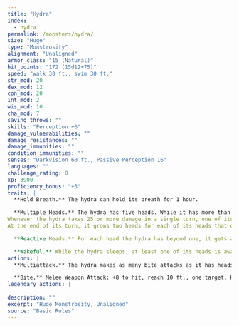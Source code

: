 ```yaml
---
title: "Hydra"
index:
  - hydra
permalink: /monsters/hydra/
size: "Huge"
type: "Monstrosity"
alignment: "Unaligned"
armor_class: "15 (Natural)"
hit_points: "172 (15d12+75)"
speed: "walk 30 ft., swim 30 ft."
str_mod: 20
dex_mod: 12
con_mod: 20
int_mod: 2
wis_mod: 10
cha_mod: 7
saving_throws: ""
skills: "Perception +6"
damage_vulnerabilities: ""
damage_resistances: ""
damage_immunities: ""
condition_immunities: ""
senses: "Darkvision 60 ft., Passive Perception 16"
languages: ""
challenge_rating: 8
xp: 3900
proficiency_bonus: "+3"
traits: |
  **Hold Breath.** The hydra can hold its breath for 1 hour.

  **Multiple Heads.** The hydra has five heads. While it has more than one head, the hydra has advantage on saving throws against being blinded, charmed, deafened, frightened, stunned, and knocked unconscious.
Whenever the hydra takes 25 or more damage in a single turn, one of its heads dies. If all its heads die, the hydra dies.
At the end of its turn, it grows two heads for each of its heads that died since its last turn, unless it has taken fire damage since its last turn. The hydra regains 10 hit points for each head regrown in this way.

  **Reactive Heads.** For each head the hydra has beyond one, it gets an extra reaction that can be used only for opportunity attacks.

  **Wakeful.** While the hydra sleeps, at least one of its heads is awake.
actions: |
  **Multiattack.** The hydra makes as many bite attacks as it has heads.

  **Bite.** Melee Weapon Attack: +8 to hit, reach 10 ft., one target. Hit: 10 (1d10 + 5) piercing damage.  
legendary_actions: |
  
description: ""
excerpt: "Huge Monstrosity, Unaligned"
source: "Basic Rules"
---
```

